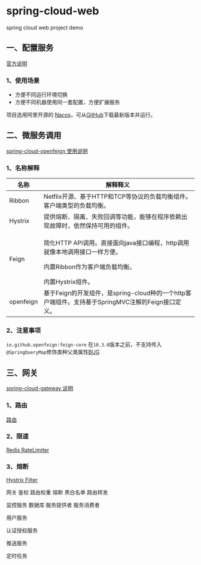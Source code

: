 # spring-cloud-web
spring cloud web project demo



## 一、配置服务
[官方说明](https://cloud.spring.io/spring-cloud-config/reference/html/)
### 1、使用场景
- 方便不同运行环境切换
- 方便不同机器使用同一套配置，方便扩展服务

项目选用阿里开源的 [Nacos](https://nacos.io/zh-cn/)，可从[GitHub](https://github.com/alibaba/nacos/releases)下载最新版本并运行。

## 二、微服务调用
[spring-cloud-openfeign 使用说明](https://github.com/spring-cloud/spring-cloud-openfeign/blob/master/docs/src/main/asciidoc/spring-cloud-openfeign.adoc)  

### 1、名称解释
| 名称 | 解释释义 |
| ---- | ----|
| Ribbon | Netflix开源、基于HTTP和TCP等协议的负载均衡组件。客户端类型的负载均衡。 |
| Hystrix | 提供熔断、隔离、失败回调等功能，能够在程序依赖出现故障时，依然保持可用的组件。 |
| Feign | <p>简化HTTP API调用。直接面向java接口编程，http调用就像本地调用接口一样方便。</p><p>内置Ribbon作为客户端负载均衡。</p>内置Hystrix组件。 |
| openfeign | 基于Feign的开发组件，是spring-cloud种的一个http客户端组件。支持基于SpringMVC注解的Feign接口定义。 |
   
### 2、注意事项
```io.github.openfeign:feign-core``` 在```10.3.0```版本之前，不支持传入```@SpringQueryMap```修饰类种父类属性[BUG](https://github.com/OpenFeign/feign/pull/960)
    
## 三、网关
[spring-cloud-gateway 说明](https://cloud.spring.io/spring-cloud-gateway/reference/html/)
    
### 1、路由
[路由](https://cloud.spring.io/spring-cloud-gateway/reference/html/#gateway-request-predicates-factories)

### 2、限速
[Redis RateLimiter](https://cloud.spring.io/spring-cloud-gateway/reference/html/#redis-ratelimiter)

### 3、熔断
[Hystrix Filter](https://cloud.spring.io/spring-cloud-gateway/reference/html/#hystrix)
    
网关
    鉴权
    路由权重
    熔断
    黑白名单
    路由转发

监控服务
    数据库
    服务提供者
    服务消费者

用户服务

认证授权服务

推送服务



定时任务
